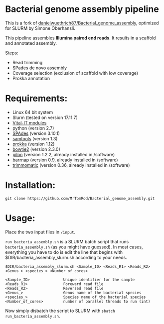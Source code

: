 Bacterial genome assembly pipeline
=======================

This is a fork of [danielwuethrich87/Bacterial_genome_assembly](https://github.com/danielwuethrich87/Bacterial_genome_assembly), optimized for SLURM by Simone Oberhansli.

This pipeline assembles **Illumina paired end reads**. It results in a scaffold and annotated assembly.

Steps:
- Read trimming
- SPades de novo assembly
- Coverage selection (exclusion of scaffold with low coverage)
- Prokka annotation

# Requirements:

- Linux 64 bit system
- Slurm (tested on version 17.11.7)
- [Vital-IT modules](https://www.vital-it.ch/)
- python (version 2.7)
- [SPAdes](http://cab.spbu.ru/software/spades/) (version 3.10.1)
- [samtools](https://github.com/samtools/samtools) (version 1.3)
- [prokka](https://github.com/tseemann/prokka) (version 1.12)
- [bowtie2](http://bowtie-bio.sourceforge.net/bowtie2/index.shtml) (version 2.3.0)
- [pilon](https://github.com/broadinstitute/pilon/releases) (version 1.2.2, already installed in /software)
- [barrnap](https://github.com/tseemann/barrnap/tree/master/bin) (version 0.9, already installed in /software)
- [trimmomatic](http://www.usadellab.org/cms/?page=trimmomatic) (version 0.36, already installed in /software)

# Installation:

`git clone https://github.com/MrTomRod/Bacterial_genome_assembly.git`

# Usage:

Place the two input files in `/input`.

`run_bacteria_assembly.sh` is a SLURM batch script that runs `bacteria_assembly.sh` (as you might have guessed). In most cases, everything you have to do is edit the line that begins with $DIR/bacteria_assembly_slurm.sh according to your needs.

    $DIR/bacteria_assembly_slurm.sh <Sample_ID> <Reads_R1> <Reads_R2> <Genus_> <species_> <Number_of_cores>
 
    <Sample_ID>               Unique identifier for the sample
    <Reads_R1>                Foreward read file
    <Reads_R2>                Reversed read file
    <Genus_>                  Genus name of the bacterial species
    <species_>                Species name of the bacterial species
    <Number_of_cores>         number of parallel threads to run (int)
    
Now simply disbatch the script to SLURM with `sbatch run_bacteria_assembly.sh`.
